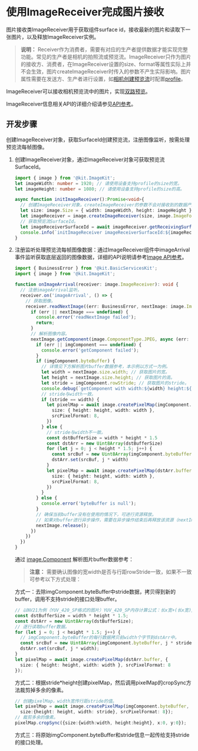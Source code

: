 # 使用ImageReceiver完成图片接收

图片接收类ImageReceiver用于获取组件surface id，接收最新的图片和读取下一张图片，以及释放ImageReceiver实例。

> **说明：**
> Receiver作为消费者，需要有对应的生产者提供数据才能实现完整功能。常见的生产者是相机的拍照流或预览流。ImageReceiver只作为图片的接收方、消费者，在ImageReceiver设置的size、format等属性实际上并不会生效，图片createImageReceiver时传入的参数不产生实际影响。图片属性需要在发送方、生产者进行设置，如[相机创建预览流](../../reference/apis-camera-kit/arkts-apis-camera-CameraManager.md#createpreviewoutput)时配置[profile](../../reference/apis-camera-kit/arkts-apis-camera-i.md#profile)。

ImageReceiver可以接收相机预览流中的图片，实现[双路预览](../camera/camera-dual-channel-preview.md)。

ImageReceiver信息相关API的详细介绍请参见[API参考](../../reference/apis-image-kit/arkts-apis-image-ImageReceiver.md)。

## 开发步骤

创建ImageReceiver对象，获取SurfaceId创建预览流，注册图像监听，按需处理预览流每帧图像。

1. 创建ImageReceiver对象，通过ImageReceiver对象可获取预览流SurfaceId。

    ```ts
    import { image } from '@kit.ImageKit';
    let imageWidth: number = 1920; // 请使用设备支持profile的size的宽。
    let imageHeight: number = 1080; // 请使用设备支持profile的size的高。

    async function initImageReceiver():Promise<void>{
      // 创建ImageReceiver对象。createImageReceiver的参数不会对接收到的数据产生实际影响。
      let size: image.Size = { width: imageWidth, height: imageHeight };
      let imageReceiver = image.createImageReceiver(size, image.ImageFormat.JPEG, 8);
      // 获取预览流SurfaceId。
      let imageReceiverSurfaceId = await imageReceiver.getReceivingSurfaceId();
      console.info(`initImageReceiver imageReceiverSurfaceId:${imageReceiverSurfaceId}`);
    }
    ```

2. 注册监听处理预览流每帧图像数据：通过ImageReceiver组件中imageArrival事件监听获取底层返回的图像数据，详细的API说明请参考[Image API参考](../../reference/apis-image-kit/arkts-apis-image-ImageReceiver.md)。

    ```ts
    import { BusinessError } from '@kit.BasicServicesKit';
    import { image } from '@kit.ImageKit';

    function onImageArrival(receiver: image.ImageReceiver): void {
      // 注册imageArrival监听。
      receiver.on('imageArrival', () => {
        // 获取图像。
        receiver.readNextImage((err: BusinessError, nextImage: image.Image) => {
          if (err || nextImage === undefined) {
            console.error('readNextImage failed');
            return;
          }
          // 解析图像内容。
          nextImage.getComponent(image.ComponentType.JPEG, async (err: BusinessError, imgComponent: image.Component) => {
            if (err || imgComponent === undefined) {
              console.error('getComponent failed');
            }
            if (imgComponent.byteBuffer) {
              // 详情见下方解析图片buffer数据参考，本示例以方式一为例。
              let width = nextImage.size.width; // 获取图片的宽。
              let height = nextImage.size.height; // 获取图片的高。
              let stride = imgComponent.rowStride; // 获取图片的stride。
              console.debug(`getComponent with width:${width} height:${height} stride:${stride}`);
              // stride与width一致。
              if (stride == width) {
                let pixelMap = await image.createPixelMap(imgComponent.byteBuffer, {
                  size: { height: height, width: width },
                  srcPixelFormat: 8,
                })
              } else {
                // stride与width不一致。
                const dstBufferSize = width * height * 1.5
                const dstArr = new Uint8Array(dstBufferSize)
                for (let j = 0; j < height * 1.5; j++) {
                  const srcBuf = new Uint8Array(imgComponent.byteBuffer, j * stride, width)
                  dstArr.set(srcBuf, j * width)
                }
                let pixelMap = await image.createPixelMap(dstArr.buffer, {
                  size: { height: height, width: width },
                  srcPixelFormat: 8,
                })
              }
            } else {
              console.error('byteBuffer is null');
            }
            // 确保当前buffer没有在使用的情况下，可进行资源释放。
            // 如果对buffer进行异步操作，需要在异步操作结束后再释放该资源（nextImage.release()）。
            nextImage.release();
          })
        })
      })
    }
    ```


    通过 [image.Component](../../reference/apis-image-kit/arkts-apis-image-i.md#component9) 解析图片buffer数据参考：

    > **注意：**
    > 需要确认图像的宽width是否与行距rowStride一致，如果不一致可参考以下方式处理：

    方式一：去除imgComponent.byteBuffer中stride数据，拷贝得到新的buffer，调用不支持stride的接口处理buffer。

    ```ts
    // 以NV21为例（YUV_420_SP格式的图片）YUV_420_SP内存计算公式：长x宽+(长x宽)/2。
    const dstBufferSize = width * height * 1.5;
    const dstArr = new Uint8Array(dstBufferSize);
    // 逐行读取buffer数据。
    for (let j = 0; j < height * 1.5; j++) {
      // imgComponent.byteBuffer的每行数据拷贝前width个字节到dstArr中。
      const srcBuf = new Uint8Array(imgComponent.byteBuffer, j * stride, width);
      dstArr.set(srcBuf, j * width);
    }
    let pixelMap = await image.createPixelMap(dstArr.buffer, {
      size: { height: height, width: width }, srcPixelFormat: 8
    });
    ```

    方式二：根据stride*height创建pixelMap，然后调用pixelMap的cropSync方法裁剪掉多余的像素。

    ```ts
    // 创建pixelMap，width宽传行距stride的值。
    let pixelMap = await image.createPixelMap(imgComponent.byteBuffer, {
      size:{height: height, width: stride}, srcPixelFormat: 8});
    // 裁剪多余的像素。
    pixelMap.cropSync({size:{width:width, height:height}, x:0, y:0});
    ```

    方式三：将原始imgComponent.byteBuffer和stride信息一起传给支持stride的接口处理。